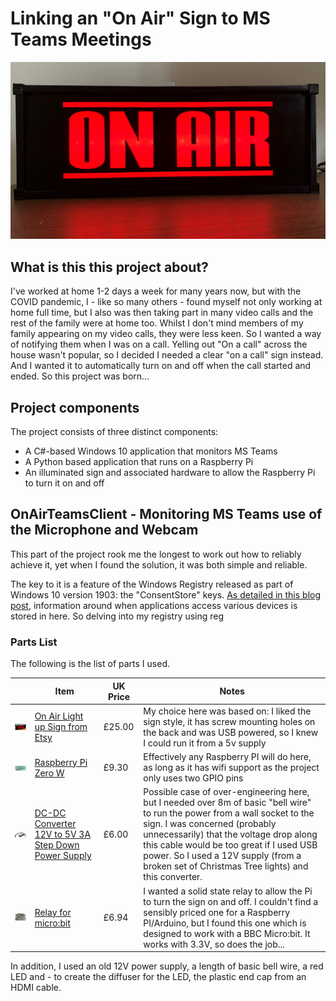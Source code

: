 # Linking an "On Air" Sign to MS Teams Meetings #

![Main sign image](images/on-air-sign-on.jpg)

## What is this this project about? ##
I've worked at home 1-2 days a week for many years now, but with the COVID pandemic, I - like so many others - found myself not only working at home full time, but I also was then taking part in many video calls and the rest of the family were at home too. Whilst I don't mind members of my family appearing on my video calls, they were less keen. So I wanted a way of notifying them when I was on a call. Yelling out "On a call" across the house wasn't popular, so I decided I needed a clear "on a call" sign instead. And I wanted it to automatically turn on and off when the call started and ended. So this project was born... 

## Project components ##

The project consists of three distinct components:
 - A C#-based Windows 10 application that monitors MS Teams
 - A Python based application that runs on a Raspberry Pi
 - An illuminated sign and associated hardware to allow the Raspberry Pi to turn it on and off

## OnAirTeamsClient - Monitoring MS Teams use of the Microphone and Webcam ##

This part of the project rook me the longest to work out how to reliably achieve it, yet when I found the solution, it was both simple and reliable.

The key to it is a feature of the Windows Registry released as part of Windows 10 version 1903: the "ConsentStore" keys. [As detailed in this blog post](https://svch0st.medium.com/can-you-track-processes-accessing-the-camera-and-microphone-7e6885b37072), information around when applications access various devices is stored in here. So delving into my registry using reg

### Parts List ###

The following is the list of parts I used. 

| | Item | UK Price | Notes |
|-|------|----------|-------|
| ![Sign](images/on-air-sign-from-website-cropped.png) | [On Air Light up Sign from Etsy](https://www.etsy.com/uk/listing/888654937/on-air-light-up-sign-usb-led-powered) | £25.00 | My choice here was based on: I liked the sign style, it has screw mounting holes on the back and was USB powered, so I knew I could run it from a 5v supply |
| ![Pi Zero](images/pi-zero.png) | [Raspberry Pi Zero W](https://www.raspberrypi.org/products/raspberry-pi-zero-w/) | £9.30 | Effectively any Raspberry PI will do here, as long as it has wifi support as the project only uses two GPIO pins |
| ![Power supply](images/power-supply.png) | [DC-DC Converter 12V to 5V 3A Step Down Power Supply](https://www.ebay.co.uk/itm/Waterproof-DC-DC-Converter-12V-to-5V-3A-Step-Down-Power-Supply-Module-Micro-USB/224302880156) | £6.00 | Possible case of over-engineering here, but I needed over 8m of basic "bell wire" to run the power from a wall socket to the sign. I was concerned (probably unnecessarily) that the voltage drop along this cable would be too great if I used USB power. So I used a 12V supply (from a broken set of Christmas Tree lights) and this converter.
|![Relay](images/relay.png) | [Relay for micro:bit](https://cpc.farnell.com/monkmakes/sku00061/relay-for-micro-bit/dp/ED00382) | £6.94 | I wanted a solid state relay to allow the Pi to turn the sign on and off. I couldn't find a sensibly priced one for a Raspberry PI/Arduino, but I found this one which is designed to work with a BBC Micro:bit. It works with 3.3V, so does the job... |

In addition, I used an old 12V power supply, a length of basic bell wire, a red LED and - to create the diffuser for the LED, the plastic end cap from an HDMI cable.


